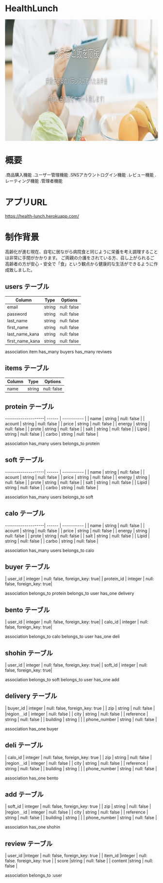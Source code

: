# HealthLunch

<img src="gyazo.jpg" width="100%" height="400px">

# 概要
.商品購入機能
.ユーザー管理機能
.SNSアカウントログイン機能
.レビュー機能
.レーティング機能
.管理者機能



# アプリURL
https://health-lunch.herokuapp.com/


# 制作背景
高齢化が進む現在、自宅に居ながら病院食と同じように栄養を考え調理することは非常に手間がかかります。
ご両親の介護をされている方、召し上がられるご高齢者の方が安心・安全で「食」という観点から健康的な生活ができるように作成致しました。




## users テーブル

| Column              | Type   | Options     |
| --------------------| ------ | ----------- |
| email               | string | null: false |
| password            | string | null: false |
| last_name           | string | null: false |
| first_name          | string | null: false |
| last_name_kana      | string | null: false |
| first_name_kana     | string | null: false |

association
item
has_many buyers
has_many reviwes

## items テーブル
| Column              | Type   | Options     |
| --------------------| ------ | ----------- |
| name               | string | null: false |



## protein テーブル
 --------------------| ------ | ----------- |
| name               | string | null: false |
| acount             | string | null: false |
| price              | string | null: false |
| energy            | string | null: false |
| prote             | string | null: false |
| salt              | string | null: false |
| Lipid              | string | null: false |
| carbo              | string | null: false |

association 
has_many users
belongs_to protein


## soft テーブル
 --------------------| ------ | ----------- |
| name               | string | null: false |
| acount             | string | null: false |
| price              | string | null: false |
| energy             | string | null: false |
| prote              | string | null: false |
| salt               | string | null: false |
| Lipid              | string | null: false |
| carbo              | string | null: false |

association 
has_many users
belongs_to soft


## calo テーブル
 --------------------| ------ | ----------- |
| name               | string | null: false |
| acount             | string | null: false |
| price              | string | null: false |
| energy            | string | null: false |
| prote             | string | null: false |
| salt              | string | null: false |
| Lipid              | string | null: false |
| carbo              | string | null: false |

association 
has_many users
belongs_to calo


## buyer テーブル
| user_id           | integer | null: false, foreign_key: true|
| protein_id        | integer | null: false, foreign_key: true|

association
belongs_to  protein
belongs_to user
has_one delivery

## bento テーブル
| user_id           | integer | null: false, foreign_key: true|
| calo_id        | integer | null: false, foreign_key: true|

association
belongs_to  calo
belongs_to user
has_one deli


## shohin テーブル
| user_id           | integer | null: false, foreign_key: true|
| soft_id        | integer | null: false, foreign_key: true|

association
belongs_to  soft
belongs_to user
has_one add

## delivery テーブル
| buyer_id      | integer    | null: false, foreign_key: true |
| zip           | string     | null: false                    |
|region＿id     | integer    | null: false                    |
| city          | string     | null: false                    |
| reference     | string     | null: false                    |
| building      | string     |                                |
| phone_number  | string     | null: false                    |

association
has_one buyer

## deli テーブル
| calo_id      | integer    | null: false, foreign_key: true |
| zip           | string     | null: false                    |
|region＿id     | integer    | null: false                    |
| city          | string     | null: false                    |
| reference     | string     | null: false                    |
| building      | string     |                                |
| phone_number  | string     | null: false                    |

association
has_one bento


## add テーブル
| soft_id      | integer    | null: false, foreign_key: true |
| zip           | string     | null: false                    |
|region＿id     | integer    | null: false                    |
| city          | string     | null: false                    |
| reference     | string     | null: false                    |
| building      | string     |                                |
| phone_number  | string     | null: false                    |

association
has_one shohin

## review テーブル
| user_id    |integer      | null: false, foreign_key: true |
| item_id    |integer      | null: false. foreign_key: true |
| score      |string       | null: false                    |
| content    |string       | null: false                    |

association
belongs_to :user
